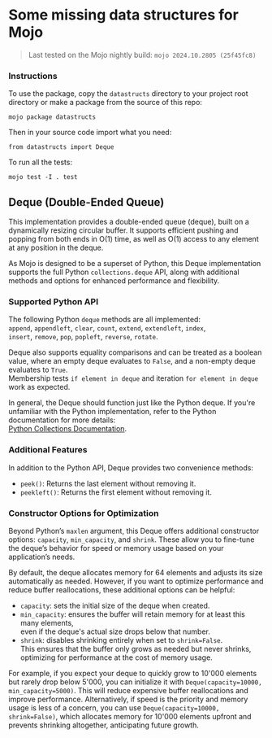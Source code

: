 # Some missing data structures for Mojo

> Last tested on the Mojo nightly build: `mojo 2024.10.2805 (25f45fc8)`

### Instructions

To use the package, copy the `datastructs` directory to your project root directory or make a package from the source of this repo:
```
mojo package datastructs
```

Then in your source code import what you need:
```mojo
from datastructs import Deque
```

To run all the tests:
```
mojo test -I . test
```

## Deque (Double-Ended Queue)

This implementation provides a double-ended queue (deque), built on a dynamically resizing circular buffer.
It supports efficient pushing and popping from both ends in O(1) time, as well as O(1) access to any element at any position in the deque.

As Mojo is designed to be a superset of Python, this Deque implementation supports the full Python `collections.deque` API,
along with additional methods and options for enhanced performance and flexibility.

### Supported Python API

The following Python `deque` methods are all implemented:\
`append`, `appendleft`, `clear`, `count`, `extend`, `extendleft`, `index`,\
`insert`, `remove`, `pop`, `popleft`, `reverse`, `rotate`.

Deque also supports equality comparisons and can be treated as a boolean value, where an empty deque evaluates to `False`,
and a non-empty deque evaluates to `True`.\
Membership tests `if element in deque` and iteration `for element in deque` work as expected.

In general, the Deque should function just like the Python deque.
If you're unfamiliar with the Python implementation, refer to the Python documentation for more details:\
[Python Collections Documentation](https://docs.python.org/3/library/collections.html#collections.deque).

### Additional Features

In addition to the Python API, Deque provides two convenience methods:
- `peek()`: Returns the last element without removing it.
- `peekleft()`: Returns the first element without removing it.

### Constructor Options for Optimization

Beyond Python’s `maxlen` argument, this Deque offers additional constructor options: `capacity`, `min_capacity`, and `shrink`.
These allow you to fine-tune the deque’s behavior for speed or memory usage based on your application’s needs.

By default, the deque allocates memory for 64 elements and adjusts its size automatically as needed.
However, if you want to optimize performance and reduce buffer reallocations, these additional options can be helpful:

- `capacity`: sets the initial size of the deque when created.
- `min_capacity`: ensures the buffer will retain memory for at least this many elements,\
even if the deque's actual size drops below that number.
- `shrink`: disables shrinking entirely when set to `shrink=False`.\
This ensures that the buffer only grows as needed but never shrinks, optimizing for performance at the cost of memory usage.

For example, if you expect your deque to quickly grow to 10'000 elements but rarely drop below 5'000,
you can initialize it with `Deque(capacity=10000, min_capacity=5000)`. This will reduce expensive buffer reallocations and improve performance.
Alternatively, if speed is the priority and memory usage is less of a concern, you can use `Deque(capacity=10000, shrink=False)`,
which allocates memory for 10'000 elements upfront and prevents shrinking altogether, anticipating future growth.

